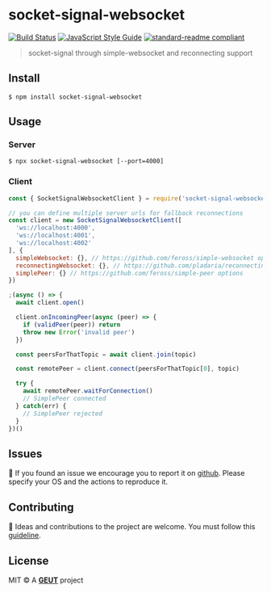 # socket-signal-websocket

[![Build Status](https://travis-ci.com/geut/socket-signal-websocket.svg?branch=master)](https://travis-ci.com/geut/socket-signal-websocket)
[![JavaScript Style Guide](https://img.shields.io/badge/code_style-standard-brightgreen.svg)](https://standardjs.com)
[![standard-readme compliant](https://img.shields.io/badge/readme%20style-standard-brightgreen.svg?style=flat-square)](https://github.com/RichardLitt/standard-readme)

> socket-signal through simple-websocket and reconnecting support

## <a name="install"></a> Install

```
$ npm install socket-signal-websocket
```

## <a name="usage"></a> Usage

### Server

```
$ npx socket-signal-websocket [--port=4000]
```

### Client

```javascript
const { SocketSignalWebsocketClient } = require('socket-signal-websocket')

// you can define multiple server urls for fallback reconnections
const client = new SocketSignalWebsocketClient([
  'ws://localhost:4000',
  'ws://localhost:4001',
  'ws://localhost:4002'
], {
  simpleWebsocket: {}, // https://github.com/feross/simple-websocket options
  reconnectingWebsocket: {}, // https://github.com/pladaria/reconnecting-websocket options
  simplePeer: {} // https://github.com/feross/simple-peer options
})

;(async () => {
  await client.open()

  client.onIncomingPeer(async (peer) => {
    if (validPeer(peer)) return
    throw new Error('invalid peer')
  })

  const peersForThatTopic = await client.join(topic)

  const remotePeer = client.connect(peersForThatTopic[0], topic)

  try {
    await remotePeer.waitForConnection()
    // SimplePeer connected
  } catch(err) {
    // SimplePeer rejected
  }
})()
```

## <a name="issues"></a> Issues

:bug: If you found an issue we encourage you to report it on [github](https://github.com/geut/socket-signal-websocket/issues). Please specify your OS and the actions to reproduce it.

## <a name="contribute"></a> Contributing

:busts_in_silhouette: Ideas and contributions to the project are welcome. You must follow this [guideline](https://github.com/geut/socket-signal-websocket/blob/master/CONTRIBUTING.md).

## License

MIT © A [**GEUT**](http://geutstudio.com/) project
